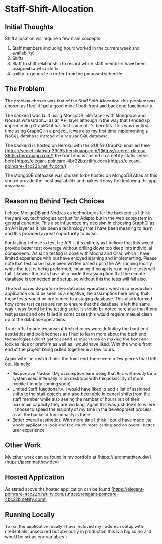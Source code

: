 # Staff-Shift-Allocation

## Initial Thoughts
Shift allocation will require a few main concepts:
1. Staff members (including hours worked in the current week and availability)
2. Shifts
3. Staff to shift relationship to record which staff members have been assigned to what shifts
4. ability to generate a roster from the proposed schedule

## The Problem
The problem chosen was that of the Staff Shift Allocation. this problem was chosen as I feel it had a good mix of both front and back end functionality.

The backend was built using MongoDB interfaced with Mongoose and NodeJs with GraphQl as an API layer although in the way that I ended up implementing GraphQl it has lost some of it's benefits. This was my first time using GraphQl in a project, it was also my first time implementing a NoSQL database instead of a regular SQL database.

The backend is hosted on Heroku with the GUI for GraphQl enabled here [https://secret-plateau-39065.herokuapp.com/](https://secret-plateau-39065.herokuapp.com/) the front end is hosted on a netlify static server here [https://elegant-poincare-4bc22b.netlify.com/](https://elegant-poincare-4bc22b.netlify.com/)

The MongoDB database was chosen to be hosted on MongoDB Atlas as this should provide the most availability and makes it easy for deploying the app anywhere.

## Reasoning Behind Tech Choices
I chose MongoDB and NodeJs as technologies for the backend as I think they are key technologies not just for Adepto but in the web ecosystem in general currently. This also influenced my decision in choosing GraphQl as an API layer as it has been a technology that I have been meaning to learn and this provided a great opportunity to do so.

For testing I chose to test the API in it's entirety as I believe that this would provide better test coverage without drilling down too deep into individual components. As such testing is done with Mocha and Chai, which I have limited experience with but have enjoyed learning and implementing. Please note that test cases have been written based upon the API running locally white the test is being preformed, meaning if no api is running the tests will fail. Likewise the tests have also made the assumption that the remote database is connected and setup, so without this the tests will fail also.

The test cases do preform live database operations which in a production application could be seen as a negative, the assumption here being that these tests would be preformed to a staging database. This also informed how some test cases are run to ensure that the database is left the same way it was found by the testing suite. It should be noted here also that if one test passed and one failed in some cases this would require manual clean up of the database operations.

Trade offs I made because of tech choices were definitely the front end aesthetics and polishedness as I had to learn more about the back end technologies I didn't get to spend as much time on making the front end look as nice or preform as well as I would have liked. With the whole front end of the project being pulled together in a few hours.

Again with the rush to finish the front end, there were a few pieces that I left out. Namely:

* Responsive Navbar (My assumption here being that this will mostly be a system used internally or on desktops with the possibility of more mobile friendly coming soon)
* Limited Staff functionality, I would have liked to add a list of assigned shifts to the staff objects and also been able to cancel shifts from the staff member while also seeing the number of hours out of their maximum capacity they are working. Again this was just down to where I choose to spend the majority of my time in the development process, as all the backend functionality is there.
* Better overall aesthetics. With more time I think I could have made the whole application look and feel much more exiting and an overall better user experience.

## Other Work
My other work can be found in my portfolio at [https://jasonmatthew.dev](https://jasonmatthew.dev)

## Hosted Application
As stated above the hosted application can be found [https://elegant-poincare-4bc22b.netlify.com/](https://elegant-poincare-4bc22b.netlify.com/)

## Running Locally
To run the application locally I have included my nodemon setup with credentials (unsecured but obviously in production this is a big no no and would be set as env variables )
